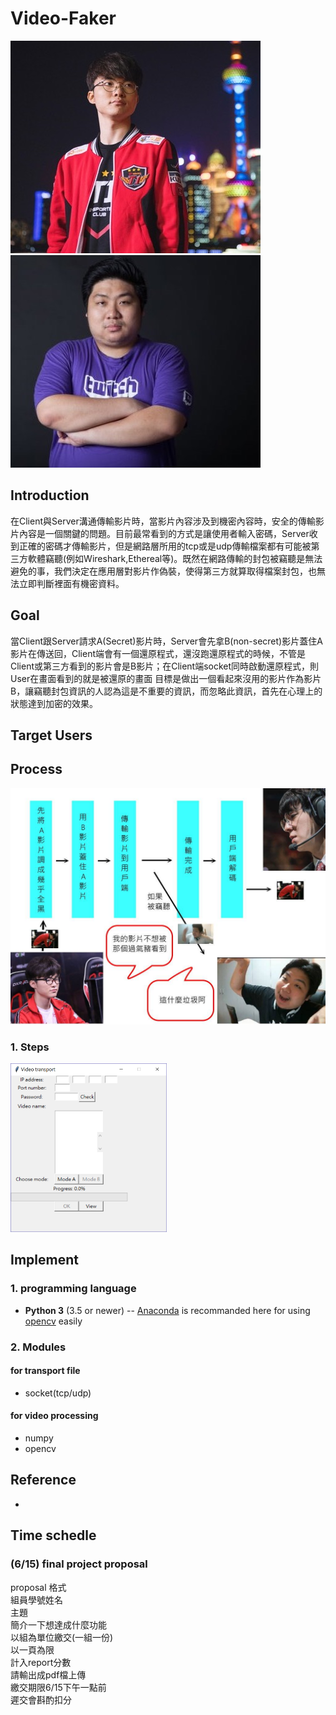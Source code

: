 # Video-Faker
![](./asset/faker.jpg)![](./asset/gg.jpg)
## Introduction
  在Client與Server溝通傳輸影片時，當影片內容涉及到機密內容時，安全的傳輸影片內容是一個關鍵的問題。目前最常看到的方式是讓使用者輸入密碼，Server收到正確的密碼才傳輸影片，但是網路層所用的tcp或是udp傳輸檔案都有可能被第三方軟體竊聽(例如Wireshark,Ethereal等)。既然在網路傳輸的封包被竊聽是無法避免的事，我們決定在應用層對影片作偽裝，使得第三方就算取得檔案封包，也無法立即判斷裡面有機密資料。

## Goal
  當Client跟Server請求A(Secret)影片時，Server會先拿B(non-secret)影片蓋住A影片在傳送回，Client端會有一個還原程式，還沒跑還原程式的時候，不管是Client或第三方看到的影片會是B影片；在Client端socket同時啟動還原程式，則User在畫面看到的就是被還原的畫面
  目標是做出一個看起來沒用的影片作為影片B，讓竊聽封包資訊的人認為這是不重要的資訊，而忽略此資訊，首先在心理上的狀態達到加密的效果。
  
## Target Users  
  
  
## Process
![](./asset/35266431_2078506408887025_8329742389421801472_n.jpg)

### 1. Steps
  <img src="/asset/interface.png" width="250" height="270">
  
## Implement
### 1. programming language
- **Python 3** (3.5 or newer)
-- [Anaconda](https://www.anaconda.com/what-is-anaconda/) is recommanded here for using [opencv](https://opencv.org) easily

### 2. Modules
#### for transport file
- socket(tcp/udp)
#### for video processing
- numpy
- opencv



## Reference
- []()


## Time schedle
### (6/15) final project proposal
proposal 格式  
組員學號姓名  
主題  
簡介一下想達成什麼功能  
以組為單位繳交(一組一份)  
以一頁為限  
計入report分數  
請輸出成pdf檔上傳  
繳交期限6/15下午一點前  
遲交會斟酌扣分
